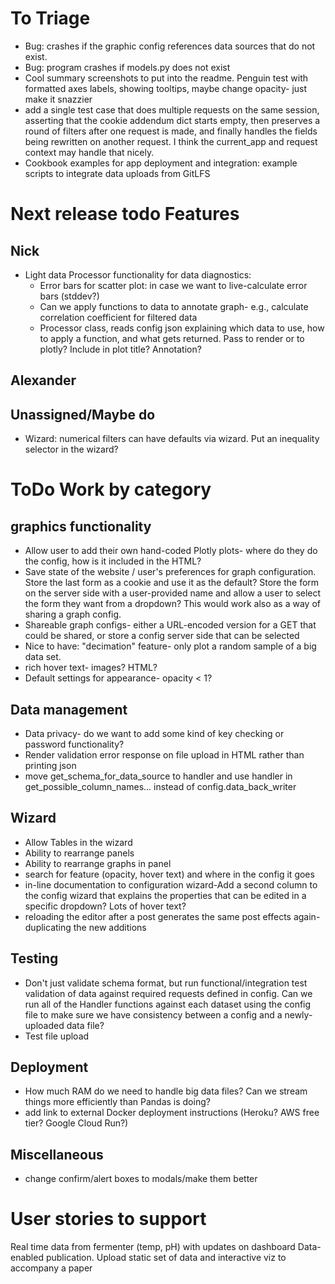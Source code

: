 # To Triage
- Bug: crashes if the graphic config references data sources that do not exist. 
- Bug: program crashes if models.py does not exist
- Cool summary screenshots to put into the readme. Penguin test with formatted axes labels, showing tooltips, maybe change opacity- just make it snazzier
- add a single test case that does multiple requests on the same session, asserting that the cookie addendum dict starts 
empty, then preserves a round of filters after one request is made, and finally handles the fields being rewritten 
on another request. I think the current_app and request context may handle that nicely.
- Cookbook examples for app deployment and integration: example scripts to integrate data uploads from GitLFS

# Next release todo Features

## Nick

- Light data Processor functionality for data diagnostics: 
    - Error bars for scatter plot: in case we want to live-calculate error bars (stddev?)
    - Can we apply functions to data to annotate graph- e.g., calculate correlation coefficient for filtered data
    - Processor class, reads config json explaining which data to use, how to apply a function, and what gets returned. Pass to render or to plotly? Include in plot title? Annotation?
## Alexander

## Unassigned/Maybe do

- Wizard: numerical filters can have defaults via wizard. Put an inequality selector in the wizard?


# ToDo Work by category

## graphics functionality
- Allow user to add their own hand-coded Plotly plots- where do they do the config, how is it included in the HTML?
- Save state of the website / user's preferences for graph configuration. Store the last form as a cookie and use it as the default? Store the form on the server side with a user-provided name and allow a user to select the form they want from a dropdown? This would work also as a way of sharing a graph config.
- Shareable graph configs- either a URL-encoded version for a GET that could be shared, or store a config server side that can be selected
- Nice to have: "decimation" feature- only plot a random sample of a big data set.
- rich hover text- images? HTML?
- Default settings for appearance- opacity < 1?


## Data management

- Data privacy- do we want to add some kind of key checking or password functionality?
- Render validation error response on file upload in HTML rather than printing json
- move get_schema_for_data_source to handler and use handler in get_possible_column_names...
instead of config.data_back_writer

## Wizard
- Allow Tables in the wizard
- Ability to rearrange panels
- Ability to rearrange graphs in panel
- search for feature (opacity, hover text) and where in the config it goes
- in-line documentation to configuration wizard-Add a second column to the config wizard that explains the properties that can be edited in a specific dropdown? Lots of hover text?
- reloading the editor after a post generates the same post effects again- duplicating the new additions

## Testing
- Don't just validate schema format, but run functional/integration test validation of data against required requests defined in config. Can we run all of the Handler functions against each dataset using the config file to make sure we have consistency between a config and a newly-uploaded data file?
- Test file upload

## Deployment
- How much RAM do we need to handle big data files? Can we stream things more efficiently than Pandas is doing?
- add link to external Docker deployment instructions (Heroku? AWS free tier? Google Cloud Run?)

## Miscellaneous
- change confirm/alert boxes to modals/make them better 

# User stories to support

Real time data from fermenter (temp, pH) with updates on dashboard
Data-enabled publication. Upload static set of data and interactive viz to accompany a paper
